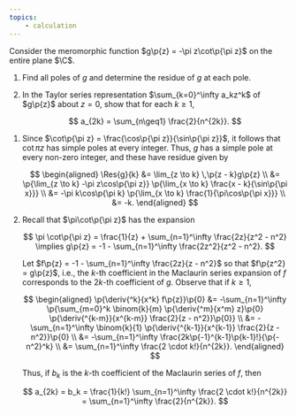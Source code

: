 ```yaml
---
topics:
    - calculation
---
```


<problem>

Consider the meromorphic function $g\p{z} = -\pi z\cot\p{\pi z}$ on the entire plane $\C$.

1. Find all poles of $g$ and determine the residue of $g$ at each pole.
2. In the Taylor series representation $\sum_{k=0}^\infty a_kz^k$ of $g\p{z}$ about $z = 0$, show that for each $k \geq 1$,

    $$
    a_{2k} = \sum_{n\geq1} \frac{2}{n^{2k}}.
    $$

</problem>

<solution>

1. Since $\cot\p{\pi z} = \frac{\cos\p{\pi z}}{\sin\p{\pi z}}$, it follows that $\cot{\pi z}$ has simple poles at every integer. Thus, $g$ has a simple pole at every non-zero integer, and these have residue given by

    $$
    \begin{aligned}
        \Res{g}{k}
            &= \lim_{z \to k} \,\p{z - k}g\p{z} \\
            &= \p{\lim_{z \to k} -\pi z\cos\p{\pi z}} \p{\lim_{x \to k} \frac{x - k}{\sin\p{\pi x}}} \\
            &= -\pi k\cos\p{\pi k} \p{\lim_{x \to k} \frac{1}{\pi\cos\p{\pi x}}} \\
            &= -k.
    \end{aligned}
    $$

2. Recall that $\pi\cot\p{\pi z}$ has the expansion

    $$
    \pi \cot\p{\pi z}
        = \frac{1}{z} + \sum_{n=1}^\infty \frac{2z}{z^2 - n^2}
    \implies
    g\p{z}
        = -1 - \sum_{n=1}^\infty \frac{2z^2}{z^2 - n^2}.
    $$

    Let $f\p{z} = -1 - \sum_{n=1}^\infty \frac{2z}{z - n^2}$ so that $f\p{z^2} = g\p{z}$, i.e., the $k$-th coefficient in the Maclaurin series expansion of $f$ corresponds to the $2k$-th coefficient of $g$. Observe that if $k \geq 1$,

    $$
    \begin{aligned}
        \p{\deriv{^k}{x^k} f\p{z}}\p{0}
            &= -\sum_{n=1}^\infty \p{\sum_{m=0}^k \binom{k}{m} \p{\deriv{^m}{x^m} z}\p{0} \p{\deriv{^{k-m}}{x^{k-m}} \frac{2}{z - n^2}}\p{0}} \\
            &= -\sum_{n=1}^\infty \binom{k}{1} \p{\deriv{^{k-1}}{x^{k-1}} \frac{2}{z - n^2}}\p{0} \\
            &= -\sum_{n=1}^\infty \frac{2k\p{-1}^{k-1}\p{k-1}!}{\p{-n^2}^k} \\
            &= \sum_{n=1}^\infty \frac{2 \cdot k!}{n^{2k}}.
    \end{aligned}
    $$

    Thus, if $b_k$ is the $k$-th coefficient of the Maclaurin series of $f$, then

    $$
    a_{2k}
        = b_k
        = \frac{1}{k!} \sum_{n=1}^\infty \frac{2 \cdot k!}{n^{2k}}
        = \sum_{n=1}^\infty \frac{2}{n^{2k}}.
    $$

</solution>
